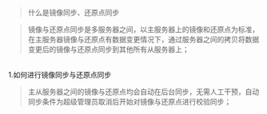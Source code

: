 <blockquote class="success">
 什么是镜像同步、还原点同步
</blockquote> 
 
>  镜像与还原点同步是多服务器之间，以主服务器上的镜像和还原点为标准，在主服务器镜像与还原点有数据变更情况下，通过服务器之间的拷贝将数据变更后的镜像与还原点同步到其他所有从服务器上；

</br>
1.如何进行镜像同步与还原点同步

>主从服务器之间的镜像与还原点均会自动在后台同步，无需人工干预，自动同步条件为超级管理员取消后开始对镜像与还原点进行校验同步； 